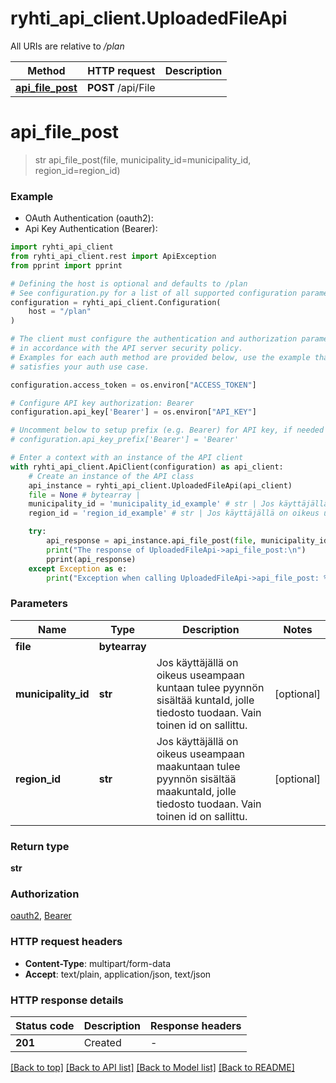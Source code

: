 # ryhti_api_client.UploadedFileApi

All URIs are relative to */plan*

Method | HTTP request | Description
------------- | ------------- | -------------
[**api_file_post**](UploadedFileApi.md#api_file_post) | **POST** /api/File | 


# **api_file_post**
> str api_file_post(file, municipality_id=municipality_id, region_id=region_id)

### Example

* OAuth Authentication (oauth2):
* Api Key Authentication (Bearer):

```python
import ryhti_api_client
from ryhti_api_client.rest import ApiException
from pprint import pprint

# Defining the host is optional and defaults to /plan
# See configuration.py for a list of all supported configuration parameters.
configuration = ryhti_api_client.Configuration(
    host = "/plan"
)

# The client must configure the authentication and authorization parameters
# in accordance with the API server security policy.
# Examples for each auth method are provided below, use the example that
# satisfies your auth use case.

configuration.access_token = os.environ["ACCESS_TOKEN"]

# Configure API key authorization: Bearer
configuration.api_key['Bearer'] = os.environ["API_KEY"]

# Uncomment below to setup prefix (e.g. Bearer) for API key, if needed
# configuration.api_key_prefix['Bearer'] = 'Bearer'

# Enter a context with an instance of the API client
with ryhti_api_client.ApiClient(configuration) as api_client:
    # Create an instance of the API class
    api_instance = ryhti_api_client.UploadedFileApi(api_client)
    file = None # bytearray | 
    municipality_id = 'municipality_id_example' # str | Jos käyttäjällä on oikeus useampaan kuntaan tulee pyynnön sisältää kuntaId, jolle tiedosto tuodaan. Vain toinen id on sallittu. (optional)
    region_id = 'region_id_example' # str | Jos käyttäjällä on oikeus useampaan maakuntaan tulee pyynnön sisältää maakuntaId, jolle tiedosto tuodaan. Vain toinen id on sallittu. (optional)

    try:
        api_response = api_instance.api_file_post(file, municipality_id=municipality_id, region_id=region_id)
        print("The response of UploadedFileApi->api_file_post:\n")
        pprint(api_response)
    except Exception as e:
        print("Exception when calling UploadedFileApi->api_file_post: %s\n" % e)
```



### Parameters


Name | Type | Description  | Notes
------------- | ------------- | ------------- | -------------
 **file** | **bytearray**|  | 
 **municipality_id** | **str**| Jos käyttäjällä on oikeus useampaan kuntaan tulee pyynnön sisältää kuntaId, jolle tiedosto tuodaan. Vain toinen id on sallittu. | [optional] 
 **region_id** | **str**| Jos käyttäjällä on oikeus useampaan maakuntaan tulee pyynnön sisältää maakuntaId, jolle tiedosto tuodaan. Vain toinen id on sallittu. | [optional] 

### Return type

**str**

### Authorization

[oauth2](../README.md#oauth2), [Bearer](../README.md#Bearer)

### HTTP request headers

 - **Content-Type**: multipart/form-data
 - **Accept**: text/plain, application/json, text/json

### HTTP response details

| Status code | Description | Response headers |
|-------------|-------------|------------------|
**201** | Created |  -  |

[[Back to top]](#) [[Back to API list]](../README.md#documentation-for-api-endpoints) [[Back to Model list]](../README.md#documentation-for-models) [[Back to README]](../README.md)

